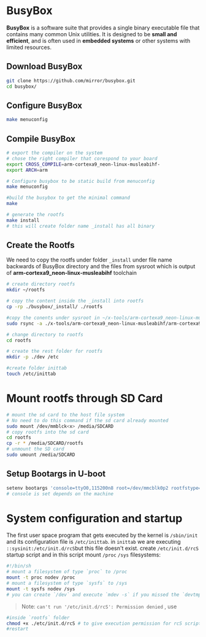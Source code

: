 # BusyBox

**BusyBox** is a software suite that provides a single binary executable file that contains many common Unix utilities. It is designed to be **small and efficient**, and is often used in **embedded systems** or other systems with limited resources. 

## Download BusyBox

```bash
git clone https://github.com/mirror/busybox.git
cd busybox/
```
## Configure BusyBox
```bash
make menuconfig
```
## Compile BusyBox
```bash
# export the compiler on the system
# chose the right compiler that corespond to your board
export CROSS_COMPILE=arm-cortexa9_neon-linux-musleabihf-
export ARCH=arm

# Configure busybox to be static build from menuconfig
make menuconfig

#build the busybox to get the minimal command
make

# generate the rootfs
make install
# this will create folder name _install has all binary
```
## Create the Rootfs

We need to copy the rootfs under folder `_install` under file name backwards of BusyBox directory and the files from sysroot which is output of **arm-cortexa9_neon-linux-musleabihf** toolchain

```bash
# create directory rootfs
mkdir ~/rootfs

# copy the content inside the _install into rootfs
cp -rp ./busybox/_install/ ./rootfs

#copy the conents under sysroot in ~/x-tools/arm-cortexa9_neon-linux-musleabihf/arm-cortexa9_neon-linux-musleabihf/sysroot
sudo rsync -a ./x-tools/arm-cortexa9_neon-linux-musleabihf/arm-cortexa9_neon-linux-musleabihf/sysroot/* ./rootfs/ 

# change directory to rootfs
cd rootfs

# create the rest folder for rootfs
mkdir -p ./dev /etc

#create folder inittab
touch /etc/inittab
```
# Mount rootfs through SD Card
```bash
# mount the sd card to the host file system
# No need to do this command if the sd card already mounted
sudo mount /dev/mmblck<x> /media/SDCARD
# copy rootfs into the sd card
cd rootfs
cp -r * /media/SDCARD/rootfs
# unmount the SD card
sudo umount /media/SDCARD
```
## Setup Bootargs in U-boot
```bash
setenv bootargs 'console=ttyO0,115200n8 root=/dev/mmcblk0p2 rootfstype=ext4 rw rootwait init=/sbin/init'
# console is set depends on the machine
```
# System configuration and startup 
The first user space program that gets executed by the kernel is `/sbin/init` and its configuration
file is `/etc/inittab`. in `inittab` we are executing `::sysinit:/etc/init.d/rcS`but this file doesn't exist.
create `/etc/init.d/rcS` startup script and in this script mount `/proc` `/sys` filesystems:
```sh 
#!/bin/sh
# mount a filesystem of type `proc` to /proc
mount -t proc nodev /proc
# mount a filesystem of type `sysfs` to /sys
mount -t sysfs nodev /sys
# you can create `/dev` and execute `mdev -s` if you missed the `devtmpfs` configuration  
```
> Note: `can't run '/etc/init.d/rcS': Permission denied` , use 
```sh
#inside `rootfs` folder
chmod +x ./etc/init.d/rcS # to give execution permission for rcS script
#restart
```

